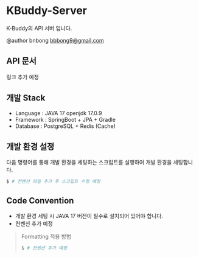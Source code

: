 # KBuddy-Server

K-Buddy의 API 서버 입니다.

@author bnbong bbbong9@gmail.com

## API 문서
링크 추가 예정

## 개발 Stack
- Language : JAVA 17 openjdk 17.0.9
- Framework : SpringBoot + JPA + Gradle
- Database : PostgreSQL + Redis (Cache)

## 개발 환경 설정
다음 명령어를 통해 개발 환경을 세팅하는 스크립트를 실행하여 개발 환경을 세팅합니다.
```bash
$ # 컨벤션 파일 추가 후 스크립트 수정 예정
```

## Code Convention
- 개발 환경 세팅 시 JAVA 17 버전이 필수로 설치되어 있어야 합니다.
- 컨벤션 추가 예정
> Formatting 적용 방법
> ```bash
> $ # 컨벤션 추가 예정
> ```
